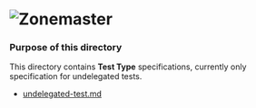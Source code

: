 ![Zonemaster](/docs/images/zonemaster_logo_2021_color.png)
==========

### Purpose of this directory

This directory contains **Test Type** specifications, currently only 
specification for undelegated tests.

* [undelegated-test.md](undelegated-test.md)

